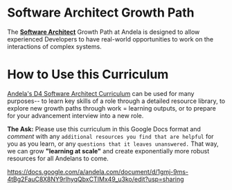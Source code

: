 # Software Architect Growth Path

The [**Software Architect**](https://docs.google.com/a/andela.com/document/d/1gmj-9ms-4tBg2FauC8X8NY9rlhyqQbxCTIMx49_u3ko/edit?usp=sharing) Growth Path at Andela is designed to allow experienced Developers to have real-world opportunities to work on the interactions of complex systems.

# How to Use this Curriculum 

[Andela's D4 Software Architect Curriculum](https://docs.google.com/a/andela.com/document/d/1gmj-9ms-4tBg2FauC8X8NY9rlhyqQbxCTIMx49_u3ko/edit?usp=sharing) can be used for many purposes-- to learn key skills of a role through a detailed resource library, to explore new growth paths through work = learning outputs, or to prepare for your advancement interview into a new role. 


**The Ask:** Please use this curriculum in this Google Docs format and *comment* with any `additional resources you find that are helpful` for you as you learn, or any `questions that it leaves unanswered.` That way, we can grow **"learning at scale"** and create exponentially more robust resources for all Andelans to come.

https://docs.google.com/a/andela.com/document/d/1gmj-9ms-4tBg2FauC8X8NY9rlhyqQbxCTIMx49_u3ko/edit?usp=sharing
